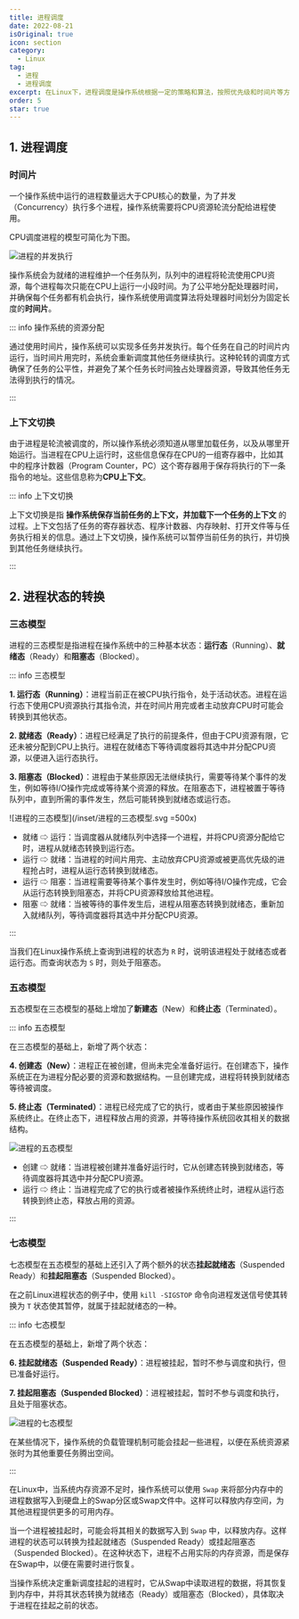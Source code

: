 ```yaml
---
title: 进程调度
date: 2022-08-21
isOriginal: true
icon: section
category:
  - Linux
tag:
  - 进程
  - 进程调度
excerpt: 在Linux下，进程调度是操作系统根据一定的策略和算法，按照优先级和时间片等方式，决定在多个进程之间分配CPU时间的过程。
order: 5
star: true
---
```


## 1. 进程调度

### 时间片

一个操作系统中运行的进程数量远大于CPU核心的数量，为了并发（Concurrency）执行多个进程，操作系统需要将CPU资源轮流分配给进程使用。

CPU调度进程的模型可简化为下图。

![进程的并发执行](/inset/进程的并发执行.svg)

操作系统会为就绪的进程维护一个任务队列，队列中的进程将轮流使用CPU资源，每个进程每次只能在CPU上运行一小段时间。为了公平地分配处理器时间，并确保每个任务都有机会执行，操作系统使用调度算法将处理器时间划分为固定长度的**时间片**。

::: info 操作系统的资源分配

通过使用时间片，操作系统可以实现多任务并发执行。每个任务在自己的时间片内运行，当时间片用完时，系统会重新调度其他任务继续执行。这种轮转的调度方式确保了任务的公平性，并避免了某个任务长时间独占处理器资源，导致其他任务无法得到执行的情况。

:::

### 上下文切换

由于进程是轮流被调度的，所以操作系统必须知道从哪里加载任务，以及从哪里开始运行。当进程在CPU上运行时，这些信息保存在CPU的一组寄存器中，比如其中的程序计数器（Program Counter，PC）这个寄存器用于保存将执行的下一条指令的地址。这些信息称为**CPU上下文**。

::: info 上下文切换

上下文切换是指 **操作系统保存当前任务的上下文，并加载下一个任务的上下文** 的过程。上下文包括了任务的寄存器状态、程序计数器、内存映射、打开文件等与任务执行相关的信息。通过上下文切换，操作系统可以暂停当前任务的执行，并切换到其他任务继续执行。

:::

## 2. 进程状态的转换

### 三态模型

进程的三态模型是指进程在操作系统中的三种基本状态：**运行态**（Running）、**就绪态**（Ready）和**阻塞态**（Blocked）。

::: info 三态模型

**1. 运行态（Running）**：进程当前正在被CPU执行指令，处于活动状态。进程在运行态下使用CPU资源执行其指令流，并在时间片用完或者主动放弃CPU时可能会转换到其他状态。

**2. 就绪态（Ready）**：进程已经满足了执行的前提条件，但由于CPU资源有限，它还未被分配到CPU上执行。进程在就绪态下等待调度器将其选中并分配CPU资源，以便进入运行态执行。

**3. 阻塞态（Blocked）**：进程由于某些原因无法继续执行，需要等待某个事件的发生，例如等待I/O操作完成或等待某个资源的释放。在阻塞态下，进程被置于等待队列中，直到所需的事件发生，然后可能转换到就绪态或运行态。

![进程的三态模型](/inset/进程的三态模型.svg =500x)

- 就绪 ⇨ 运行：当调度器从就绪队列中选择一个进程，并将CPU资源分配给它时，进程从就绪态转换到运行态。
- 运行 ⇨ 就绪：当进程的时间片用完、主动放弃CPU资源或被更高优先级的进程抢占时，进程从运行态转换到就绪态。
- 运行 ⇨ 阻塞：当进程需要等待某个事件发生时，例如等待I/O操作完成，它会从运行态转换到阻塞态，并将CPU资源释放给其他进程。
- 阻塞 ⇨ 就绪：当被等待的事件发生后，进程从阻塞态转换到就绪态，重新加入就绪队列，等待调度器将其选中并分配CPU资源。

:::

当我们在Linux操作系统上查询到进程的状态为 `R` 时，说明该进程处于就绪态或者运行态。而查询状态为 `S` 时，则处于阻塞态。

### 五态模型

五态模型在三态模型的基础上增加了**新建态**（New）和**终止态**（Terminated）。

::: info 五态模型

在三态模型的基础上，新增了两个状态：

**4. 创建态（New）**：进程正在被创建，但尚未完全准备好运行。在创建态下，操作系统正在为进程分配必要的资源和数据结构。一旦创建完成，进程将转换到就绪态等待被调度。

**5. 终止态（Terminated）**：进程已经完成了它的执行，或者由于某些原因被操作系统终止。在终止态下，进程释放占用的资源，并等待操作系统回收其相关的数据结构。

![进程的五态模型](/inset/进程的五态模型.svg)

- 创建 ⇨ 就绪：当进程被创建并准备好运行时，它从创建态转换到就绪态，等待调度器将其选中并分配CPU资源。
- 运行 ⇨ 终止：当进程完成了它的执行或者被操作系统终止时，进程从运行态转换到终止态，释放占用的资源。

:::

### 七态模型

七态模型在五态模型的基础上还引入了两个额外的状态**挂起就绪态**（Suspended Ready）和**挂起阻塞态**（Suspended Blocked）。

在之前Linux进程状态的例子中，使用 `kill -SIGSTOP` 命令向进程发送信号使其转换为 `T` 状态使其暂停，就属于挂起就绪态的一种。

::: info 七态模型

在五态模型的基础上，新增了两个状态：

**6. 挂起就绪态（Suspended Ready）**：进程被挂起，暂时不参与调度和执行，但已准备好运行。

**7. 挂起阻塞态（Suspended Blocked）**：进程被挂起，暂时不参与调度和执行，且处于阻塞状态。

![进程的七态模型](/inset/进程的七态模型.svg)

在某些情况下，操作系统的负载管理机制可能会挂起一些进程，以便在系统资源紧张时为其他重要任务腾出空间。

:::

在Linux中，当系统内存资源不足时，操作系统可以使用 `Swap` 来将部分内存中的进程数据写入到硬盘上的Swap分区或Swap文件中。这样可以释放内存空间，为其他进程提供更多的可用内存。

当一个进程被挂起时，可能会将其相关的数据写入到 `Swap` 中，以释放内存。这样进程的状态可以转换为挂起就绪态（Suspended Ready）或挂起阻塞态（Suspended Blocked）。在这种状态下，进程不占用实际的内存资源，而是保存在Swap中，以便在需要时进行恢复。

当操作系统决定重新调度挂起的进程时，它从Swap中读取进程的数据，将其恢复到内存中，并将其状态转换为就绪态（Ready）或阻塞态（Blocked），具体取决于进程在挂起之前的状态。
